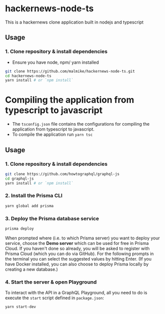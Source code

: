 # hackernews-node-ts
This is a hackernews clone application built in nodejs and typescript

## Usage

### 1. Clone repository & install dependencies
- Ensure you have node, npm/ yarn installed
```sh
git clone https://github.com/malmike/hackernews-node-ts.git
cd hackernews-node-ts
yarn install # or `npm install`
```

# Compiling the application from typescript to javascript
- The `tsconfig.json` file contains the configurations for compiling the application from typescript to javascript.
- To compile the application run `yarn tsc`


## Usage

### 1. Clone repository & install dependencies

```sh
git clone https://github.com/howtographql/graphql-js
cd graphql-js
yarn install # or `npm install`
```

### 2. Install the Prisma CLI

```sh
yarn global add prisma
```

### 3. Deploy the Prisma database service

```sh
prisma deploy
```

When prompted where (i.e. to which Prisma server) you want to deploy your service, choose the **Demo server** which can be used for free in Prisma Cloud. If you haven't done so already, you will be asked to register with Prisma Cloud (which you can do via GitHub). For the following prompts in the terminal you can select the suggested values by hitting Enter. (If you have Docker installed, you can also choose to deploy Prisma locally by creating a new database.)

### 4. Start the server & open Playground

To interact with the API in a GraphQL Playground, all you need to do is execute the `start` script defined in `package.json`:

```sh
yarn start-dev
```

